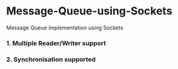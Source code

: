 # Message-Queue-using-Sockets
Message Queue implementation using Sockets

### 1. Multiple Reader/Writer support
### 2. Synchronisation supported
